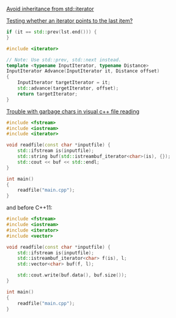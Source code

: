 [Avoid inheritance from std::iterator](https://github.com/Tencent/rapidjson/pull/1137)

[Testing whether an iterator points to the last item?](https://stackoverflow.com/questions/3516196/testing-whether-an-iterator-points-to-the-last-item)

```cpp
if (it == std::prev(lst.end())) {
}
```

```cpp
#include <iterator>

// Note: Use std::prev, std::next instead.
template <typename InputIterator, typename Distance>
InputIterator Advance(InputIterator it, Distance offset)
{
    InputIterator targetIterator = it;
    std::advance(targetIterator, offset);
    return targetIterator;
}
```

[Trouble with garbage chars in visual c++ file reading](https://stackoverflow.com/questions/19482938/trouble-with-garbage-chars-in-visual-c-file-reading)

```c++
#include <fstream>
#include <iostream>
#include <iterator>

void readfile(const char *inputfile) {
    std::ifstream is(inputfile);
    std::string buf(std::istreambuf_iterator<char>(is), {});
    std::cout << buf << std::endl;
}

int main()
{
    readfile("main.cpp");
}
```

and before C++11:

```cpp
#include <fstream>
#include <iostream>
#include <iterator>
#include <vector>

void readfile(const char *inputfile) {
    std::ifstream is(inputfile);
    std::istreambuf_iterator<char> f(is), l;
    std::vector<char> buf(f, l);

    std::cout.write(buf.data(), buf.size());
}

int main()
{
    readfile("main.cpp");
}
```

